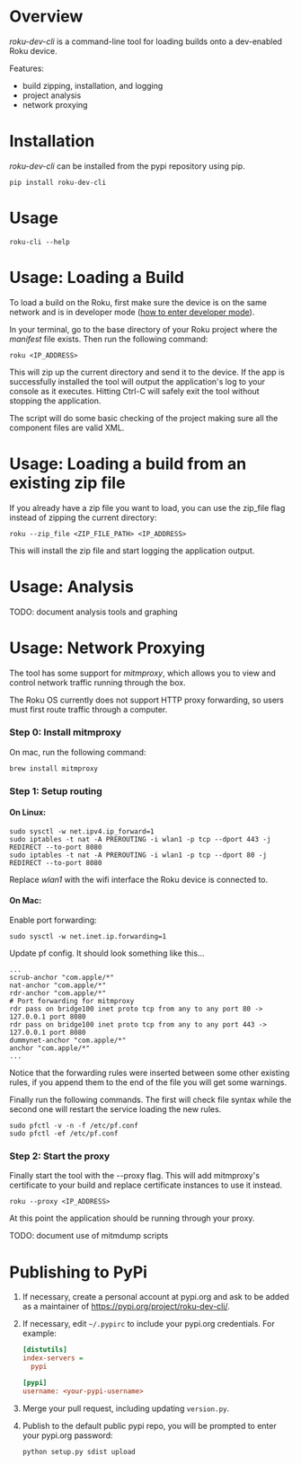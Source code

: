 # Overview

_roku-dev-cli_ is a command-line tool for loading builds onto a dev-enabled Roku
device.

Features:

- build zipping, installation, and logging
- project analysis
- network proxying

# Installation

_roku-dev-cli_ can be installed from the pypi repository using pip.

```shell
pip install roku-dev-cli
```

# Usage

`roku-cli --help`

# Usage: Loading a Build

To load a build on the Roku, first make sure the device is on the same network
and is in developer mode
([how to enter developer mode](https://sdkdocs.roku.com/display/sdkdoc/Loading+and+Running+Your+Application#LoadingandRunningYourApplication-EnablingDevelopmentModeonyourbox)).

In your terminal, go to the base directory of your Roku project where the
_manifest_ file exists. Then run the following command:

```shell
roku <IP_ADDRESS>
```

This will zip up the current directory and send it to the device. If the app is
successfully installed the tool will output the application's log to your
console as it executes. Hitting Ctrl-C will safely exit the tool without
stopping the application.

The script will do some basic checking of the project making sure all the
component files are valid XML.

# Usage: Loading a build from an existing zip file

If you already have a zip file you want to load, you can use the zip_file flag
instead of zipping the current directory:

```shell
roku --zip_file <ZIP_FILE_PATH> <IP_ADDRESS>
```

This will install the zip file and start logging the application output.

# Usage: Analysis

TODO: document analysis tools and graphing

# Usage: Network Proxying

The tool has some support for _mitmproxy_, which allows you to view and control
network traffic running through the box.

The Roku OS currently does not support HTTP proxy forwarding, so users must
first route traffic through a computer.

### Step 0: Install mitmproxy

On mac, run the following command:

```shell
brew install mitmproxy
```

### Step 1: Setup routing

#### On Linux:

```shell
sudo sysctl -w net.ipv4.ip_forward=1
sudo iptables -t nat -A PREROUTING -i wlan1 -p tcp --dport 443 -j REDIRECT --to-port 8080
sudo iptables -t nat -A PREROUTING -i wlan1 -p tcp --dport 80 -j REDIRECT --to-port 8080
```

Replace _wlan1_ with the wifi interface the Roku device is connected to.

#### On Mac:

Enable port forwarding:

```shell
sudo sysctl -w net.inet.ip.forwarding=1
```

Update pf config. It should look something like this...

```shell
...
scrub-anchor "com.apple/*"
nat-anchor "com.apple/*"
rdr-anchor "com.apple/*"
# Port forwarding for mitmproxy
rdr pass on bridge100 inet proto tcp from any to any port 80 -> 127.0.0.1 port 8080
rdr pass on bridge100 inet proto tcp from any to any port 443 -> 127.0.0.1 port 8080
dummynet-anchor "com.apple/*"
anchor "com.apple/*"
...
```

Notice that the forwarding rules were inserted between some other existing
rules, if you append them to the end of the file you will get some warnings.

Finally run the following commands. The first will check file syntax while the
second one will restart the service loading the new rules.

```shell
sudo pfctl -v -n -f /etc/pf.conf
sudo pfctl -ef /etc/pf.conf
```

### Step 2: Start the proxy

Finally start the tool with the --proxy flag. This will add mitmproxy's
certificate to your build and replace certificate instances to use it instead.

```shell
roku --proxy <IP_ADDRESS>
```

At this point the application should be running through your proxy.

TODO: document use of mitmdump scripts

# Publishing to PyPi

1.  If necessary, create a personal account at pypi.org and ask to be added as a
    maintainer of https://pypi.org/project/roku-dev-cli/.

2.  If necessary, edit `~/.pypirc` to include your pypi.org credentials. For
    example:

    ```ini
    [distutils]
    index-servers =
      pypi

    [pypi]
    username: <your-pypi-username>
    ```

3.  Merge your pull request, including updating `version.py`.

4.  Publish to the default public pypi repo, you will be prompted to enter your
    pypi.org password:

    ```shell
    python setup.py sdist upload
    ```

